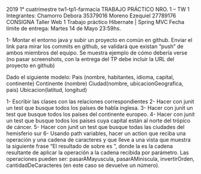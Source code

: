  2019 1° cuatrimestre
tw1-tp1-farmacia
TRABAJO PRÁCTICO NRO. 1 – TW 1
Integrantes:
Chamorro Debora 35379016
Moreno Ezequiel 27789176
CONSIGNA
Taller​ ​Web​ ​1 Trabajo​ ​práctico​ ​Hibernate​ ​|​ ​Spring​ ​MVC
Fecha límite de entrega: Martes 14 de Mayo 23:59hs.

1- Montar el entorno java y subir un proyecto en común en github. Enviar el link para mirar los commits en github, se validará que existan “push” de ambos miembros del equipo. Se muestra ejemplo de cómo debería verse (no pasar screenshots, con la entrega del TP debe incluir la URL del proyecto en github)

Dado el siguiente modelo:
									Pais (nombre, habitantes, idioma, capital, continente)
									Continente (nombre)
									Ciudad(nombre, ubicacionGeografica, pais)
									Ubicacion(latitud, longitud)

1- Escribir las clases con las relaciones correspondientes
2- Hacer con junit un test que busque todos los países de habla inglesa.
3- Hacer con junit un test que busque todos los países del continente europeo.
4- Hacer con junit un test que busque todos los países cuya capital están al norte del trópico de cáncer.
5- Hacer con junit un test que busque todas las ciudades del hemisferio sur
6- Usando path variables, hacer un action que reciba una operación y una cadena de caracteres y que
lleve a una vista que muestra la siguiente frase “El resultado de <nombre-operacion> sobre <cadena> es
<cadena-resultado>”, donde la <cadena-resultado> es la cadena resultante de aplicar la operación a la
cadena recibida por parámetro. Las operaciones pueden ser: pasarAMayuscula, pasarAMiniscula,
invertirOrden, cantidadDeCaracteres (en este caso se devuelve un número).

